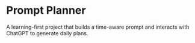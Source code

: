 # Prompt Planner

A learning-first project that builds a time-aware prompt and 
interacts with ChatGPT to generate daily plans.
